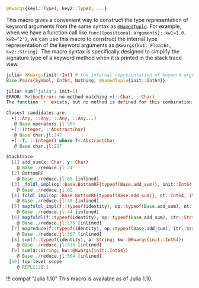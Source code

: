 ```julia
@Kwargs{key1::Type1, key2::Type2, ...}
```

This macro gives a convenient way to construct the type representation of keyword arguments from the same syntax as [`@NamedTuple`](@ref). For example, when we have a function call like `func([positional arguments]; kw1=1.0, kw2="2")`, we can use this macro to construct the internal type representation of the keyword arguments as `@Kwargs{kw1::Float64, kw2::String}`. The macro syntax is specifically designed to simplify the signature type of a keyword method when it is printed in the stack trace view.

```julia
julia> @Kwargs{init::Int} # the internal representation of keyword arguments
Base.Pairs{Symbol, Int64, Nothing, @NamedTuple{init::Int64}}

julia> sum("julia"; init=1)
ERROR: MethodError: no method matching +(::Char, ::Char)
The function `+` exists, but no method is defined for this combination of argument types.

Closest candidates are:
  +(::Any, ::Any, ::Any, ::Any...)
   @ Base operators.jl:585
  +(::Integer, ::AbstractChar)
   @ Base char.jl:247
  +(::T, ::Integer) where T<:AbstractChar
   @ Base char.jl:237

Stacktrace:
  [1] add_sum(x::Char, y::Char)
    @ Base ./reduce.jl:24
  [2] BottomRF
    @ Base ./reduce.jl:86 [inlined]
  [3] _foldl_impl(op::Base.BottomRF{typeof(Base.add_sum)}, init::Int64, itr::String)
    @ Base ./reduce.jl:62
  [4] foldl_impl(op::Base.BottomRF{typeof(Base.add_sum)}, nt::Int64, itr::String)
    @ Base ./reduce.jl:48 [inlined]
  [5] mapfoldl_impl(f::typeof(identity), op::typeof(Base.add_sum), nt::Int64, itr::String)
    @ Base ./reduce.jl:44 [inlined]
  [6] mapfoldl(f::typeof(identity), op::typeof(Base.add_sum), itr::String; init::Int64)
    @ Base ./reduce.jl:175 [inlined]
  [7] mapreduce(f::typeof(identity), op::typeof(Base.add_sum), itr::String; kw::@Kwargs{init::Int64})
    @ Base ./reduce.jl:307 [inlined]
  [8] sum(f::typeof(identity), a::String; kw::@Kwargs{init::Int64})
    @ Base ./reduce.jl:535 [inlined]
  [9] sum(a::String; kw::@Kwargs{init::Int64})
    @ Base ./reduce.jl:564 [inlined]
 [10] top-level scope
    @ REPL[12]:1
```

!!! compat "Julia 1.10"
    This macro is available as of Julia 1.10.

